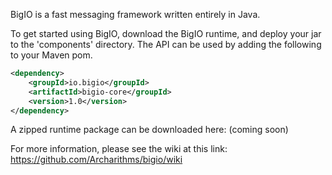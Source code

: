 BigIO is a fast messaging framework written entirely in Java.

To get started using BigIO, download the BigIO runtime, and deploy your jar
to the 'components' directory. The API can be used by adding the following to
your Maven pom.

```XML
<dependency>
    <groupId>io.bigio</groupId>
    <artifactId>bigio-core</groupId>
    <version>1.0</version>
</dependency>
```

A zipped runtime package can be downloaded here: (coming soon)

For more information, please see the wiki at this link: https://github.com/Archarithms/bigio/wiki
